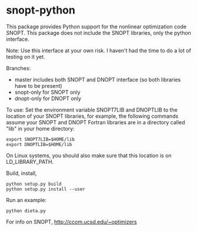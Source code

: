 snopt-python
================

This package provides Python support for the nonlinear optimization code SNOPT.  This package does not include the SNOPT libraries, only the python interface.

Note: Use this interface at your own risk.  I haven't had the time to do a lot of testing on it yet.

Branches:
- master       includes both SNOPT and DNOPT interface (so both libraries have to be present)
- snopt-only   for SNOPT only
- dnopt-only   for DNOPT only 


To use:
Set the environment variable SNOPT7LIB and DNOPTLIB to the location of your SNOPT libraries, for example, the following commands assume your SNOPT and DNOPT Fortran libraries are in a directory called "lib" in your home directory:
```
export SNOPT7LIB=$HOME/lib
export DNOPTLIB=$HOME/lib
```
On Linux systems, you should also make sure that this location is on LD_LIBRARY_PATH.

Build, install,
```
python setup.py build
python setup.py install --user
```

Run an example:
```
python dieta.py
```

For info on SNOPT, http://ccom.ucsd.edu/~optimizers
